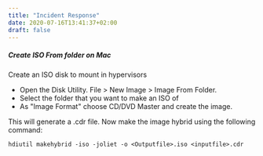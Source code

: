 ```yaml
---
title: "Incident Response"
date: 2020-07-16T13:41:37+02:00
draft: false
---
```


##### Create ISO From folder on Mac
Create an ISO disk to mount in hypervisors

* Open the Disk Utility. File > New Image > Image From Folder.
* Select the folder that you want to make an ISO of
* As "Image Format" choose CD/DVD Master and create the image.

This will generate a .cdr file. Now make the image hybrid using the following command:

```
hdiutil makehybrid -iso -joliet -o <Outputfile>.iso <inputfile>.cdr
```
